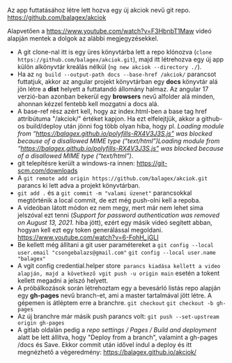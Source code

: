 Az app futtatásához létre lett hozva egy új akciok nevű git repo.
https://github.com/balagex/akciok

Alapvetően a https://www.youtube.com/watch?v=F3HbnbT1Maw videó alapján mentek a dolgok az alábbi megjegyzésekkel.

- A git clone-nal itt is egy üres könyvtárba lett a repo klónozva (`clone https://github.com/balagex/akciok.git`), majd itt létrehozva egy új app külön alkönyvtár kreálás nélkül (`ng new akciok --directory ./`).
- Ha az `ng build --output-path docs --base-href /akciok/` parancsot futtatjuk, akkor az angular projekt könyvtárban egy **docs** könyvtár alá jön létre a **dist** helyett a futtatandó állomány halmaz. Az angular 17 verzió-ban azonban bekerül egy **browsers** nevű alfolder alá minden, ahonnan kézzel fentebb kell mozgatni a docs alá.
- A base-ref rész azért kell, hogy az index.html-ben a base tag href attribútuma "/akciok/" értéket kapjon. Ha ezt elfelejtjük, akkor a github-os build/deploy után jönni fog több olyan hiba, hogy pl. *Loading module from “https://balagex.github.io/polyfills-RX4V3J3S.js” was blocked because of a disallowed MIME type (“text/html”)Loading module from “https://balagex.github.io/polyfills-RX4V3J3S.js” was blocked because of a disallowed MIME type (“text/html”)*.
- git telepítésre került a windows-ra innen: https://git-scm.com/downloads
- A `git remote add origin https://github.com/balagex/akciok.git` parancs ki lett adva a projekt könyvtárban.
- `git add .` és a `git commit -m "valami üzenet"` parancsokkal megtörténik a local commit, de ezt még push-olni kell a repoba.
- A videóban látott módon ez nem megy, mert már nem lehet sima jelszóval ezt tenni (*Support for password authentication was removed on August 13, 2021.* hiba jött), ezért egy másik videó segített abban, hogyan kell ezt egy token generálással megoldani. https://www.youtube.com/watch?v=6-FohH_jGLI
- Be kellett még állítani a git user paramétereket a 
  `git config --local user.email "csongebalazs@gmail.com"`
  `git config --local user.name "balagex"`
- A vgit config credential.helper store` parancs kiadása kellett a video alapján, majd a következő vgit push -u origin main` esetén a tokent kellett megadni a jelszó helyett.
- A próbálkozások során létrehoztam egy a bevesárló listás repo alapján egy **gh-pages** nevű branch-et, ami a master tartalmával jött létre. A gépemen is átléptem erre a branchre.
  `git checkout`
  `git checkout -b gh-pages`
- Az új branchre már másik push parancs volt:
  `git push --set-upstream origin gh-pages`
- A gitlab oldalán pedig a *repo settings / Pages / Build and deployment* alatt be lett állítva, hogy "Deploy from a branch", valamint a gh-pages /docs és Save. Ekkor commit után idővel indul a deploy és itt megnézhető a végeredmény: https://balagex.github.io/akciok/
